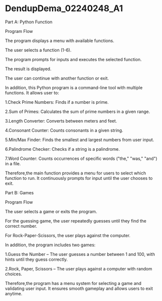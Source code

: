 # DendupDema_02240248_A1
Part A: Python Function

Program Flow

The program displays a menu with available functions.

The user selects a function (1-6).

The program prompts for inputs and executes the selected function.

The result is displayed.

The user can continue with another function or exit.

In addition, this Python program is a command-line tool with multiple functions. It allows user to:

1.Check Prime Numbers: Finds if a number is prime.

2.Sum of Primes: Calculates the sum of prime numbers in a given range.

3.Length Converter: Converts between meters and feet.

4.Consonant Counter: Counts consonants in a given string.

5.Min/Max Finder: Finds the smallest and largest numbers from user input.

6.Palindrome Checker: Checks if a string is a palindrome.

7.Word Counter: Counts occurrences of specific words ("the," "was," "and") in a file.

Therefore,the main function provides a menu for users to select which function to run. It continuously prompts for input until the user chooses to exit.


Part B: Games

Program Flow

The user selects a game or exits the program.

For the guessing game, the user repeatedly guesses until they find the correct number.

For Rock-Paper-Scissors, the user plays against the computer.

In addition, the program includes two games:

1.Guess the Number – The user guesses a number between 1 and 100, with hints until they guess correctly.

2.Rock, Paper, Scissors – The user plays against a computer with random choices.

Therefore,the program has a menu system for selecting a game and validating user input. It ensures smooth gameplay and allows users to exit anytime.